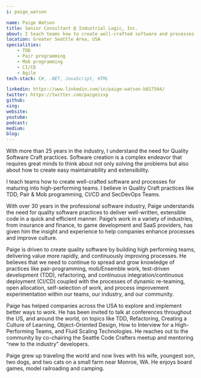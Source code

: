 ```yaml
---
i: paige_watson

name: Paige Watson
title: Senior Consultant @ Industrial Logic, Inc.
about: I teach teams how to create well-crafted software and processes for maturing into high-performing teams. I believe in Quality Craft practices like TDD, Pair & Mob programming, CI/CD and SecDevOps Teams.
location: Greater Seattle Area, USA
specialities:
    - TDD
    - Pair programming
    - Mob programming
    - CI/CD
    - Agile
tech-stack: C#, .NET, JavaScript, HTML

linkedin: https://www.linkedin.com/in/paige-watson-b817564/
twitter: https://twitter.com/paigeisxp
github: 
xing: 
website: 
youtube: 
podcast: 
medium: 
blog: 
---
```


With more than 25 years in the industry, I understand the need for Quality Software Craft practices. Software creation is a complex endeavor that requires great minds to think about not only solving the problems but also about how to create easy maintainability and extensibility. 

I teach teams how to create well-crafted software and processes for maturing into high-performing teams. I believe in Quality Craft practices like TDD, Pair & Mob programming, CI/CD and SecDevOps Teams.





With over 30 years in the professional software industry, Paige understands the need for quality software practices to deliver well-written, extensible code in a quick and efficient manner. Paige’s work in a variety of industries, from insurance and finance, to game development and SaaS providers, has given him the insight and experience to help companies enhance processes and improve culture.

Paige is driven to create quality software by building high performing teams, delivering value more rapidly, and continuously improving processes. He believes that we need to continue to spread and grow knowledge of practices like pair-programming, mob/Ensemble work, test-driven development (TDD), refactoring, and continuous integration/continuous deployment (CI/CD) coupled with the processes of dynamic re-teaming, open allocation, self-selection of work, and process improvement experimentation within our teams, our industry, and our community.

Paige has helped companies across the USA to explore and implement better ways to work. He has been invited to talk at conferences throughout the US, and around the world, on topics like TDD, Refactoring, Creating a Culture of Learning, Object-Oriented Design, How to Interview for a High-Performing Teams, and Fluid Scaling Technologies. He reaches out to the community by co-chairing the Seattle Code Crafters meetup and mentoring “new to the industry” developers.

Paige grew up traveling the world and now lives with his wife, youngest son, two dogs, and two cats on a small farm near Monroe, WA. He enjoys board games, model railroading and camping.
